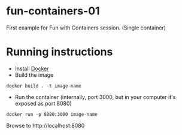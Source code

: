# fun-containers-01
First example for Fun with Containers session. (Single container)

# Running instructions

- Install [Docker](https://www.docker.com/)
- Build the image
```
docker build . -t image-name
```
- Run the container (internally, port 3000, but in your computer it's exposed as port 8080)
```
docker run -p 8080:3000 image-name
```
Browse to http://localhost:8080
